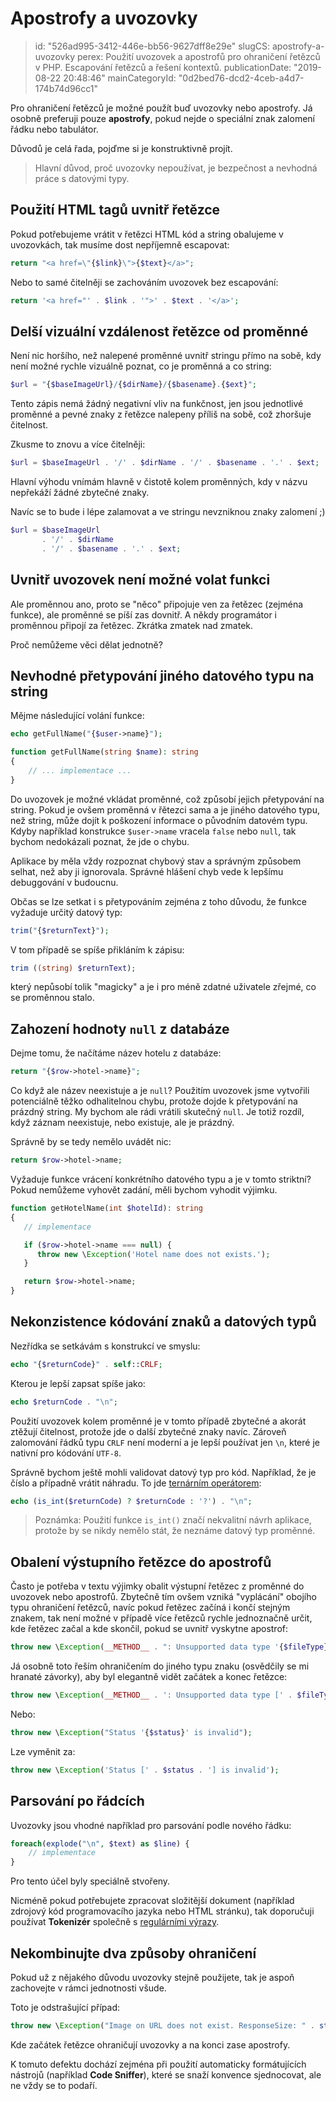 Apostrofy a uvozovky
====================

> id: "526ad995-3412-446e-bb56-9627dff8e29e"
> slugCS: apostrofy-a-uvozovky
> perex: Použití uvozovek a apostrofů pro ohraničení řetězců v PHP. Escapování řetězců a řešení kontextů.
> publicationDate: "2019-08-22 20:48:46"
> mainCategoryId: "0d2bed76-dcd2-4ceb-a4d7-174b74d96cc1"

Pro ohraničení řetězců je možné použít buď uvozovky nebo apostrofy. Já osobně preferuji pouze **apostrofy**, pokud nejde o speciální znak zalomení řádku nebo tabulátor.

Důvodů je celá řada, pojďme si je konstruktivně projít.

> Hlavní důvod, proč uvozovky nepoužívat, je bezpečnost a nevhodná práce s datovými typy.

Použití HTML tagů uvnitř řetězce
--------------------------------

Pokud potřebujeme vrátit v řetězci HTML kód a string obalujeme v uvozovkách, tak musíme dost nepříjemně escapovat:

```php
return "<a href=\"{$link}\">{$text}</a>";
```

Nebo to samé čitelněji se zachováním uvozovek bez escapování:

```php
return '<a href="' . $link . '">' . $text . '</a>';
```

Delší vizuální vzdálenost řetězce od proměnné
---------------------------------------------

Není nic horšího, než nalepené proměnné uvnitř stringu přímo na sobě, kdy není možné rychle vizuálně poznat, co je proměnná a co string:

```php
$url = "{$baseImageUrl}/{$dirName}/{$basename}.{$ext}";
```

Tento zápis nemá žádný negativní vliv na funkčnost, jen jsou jednotlivé proměnné a pevné znaky z řetězce nalepeny příliš na sobě, což zhoršuje čitelnost.

Zkusme to znovu a více čitelněji:

```php
$url = $baseImageUrl . '/' . $dirName . '/' . $basename . '.' . $ext;
```

Hlavní výhodu vnímám hlavně v čistotě kolem proměnných, kdy v názvu nepřekáží žádné zbytečné znaky.

Navíc se to bude i lépe zalamovat a ve stringu nevzniknou znaky zalomení ;)

```php
$url = $baseImageUrl
       . '/' . $dirName
       . '/' . $basename . '.' . $ext;
```

Uvnitř uvozovek není možné volat funkci
---------------------------------------

Ale proměnnou ano, proto se "něco" připojuje ven za řetězec (zejména funkce), ale proměnné se píší zas dovnitř. A někdy programátor i proměnnou připojí za řetězec. Zkrátka zmatek nad zmatek.

Proč nemůžeme věci dělat jednotně?

Nevhodné přetypování jiného datového typu na string
---------------------------------------------------

Mějme následující volání funkce:

```php
echo getFullName("{$user->name}");

function getFullName(string $name): string
{
	// ... implementace ...
}
```

Do uvozovek je možné vkládat proměnné, což způsobí jejich přetypování na string. Pokud je ovšem proměnná v řětezci sama a je jiného datového typu, než string, může dojít k poškození informace o původním datovém typu. Kdyby například konstrukce `$user->name` vracela `false` nebo `null`, tak bychom nedokázali poznat, že jde o chybu.

Aplikace by měla vždy rozpoznat chybový stav a správným způsobem selhat, než aby ji ignorovala. Správné hlášení chyb vede k lepšímu debuggování v budoucnu.

Občas se lze setkat i s přetypováním zejména z toho důvodu, že funkce vyžaduje určitý datový typ:

```php
trim("{$returnText}");
```

V tom případě se spíše přikláním k zápisu:

```php
trim ((string) $returnText);
```

který nepůsobí tolik "magicky" a je i pro méně zdatné uživatele zřejmé, co se proměnnou stalo.

Zahození hodnoty `null` z databáze
----------------------------------

Dejme tomu, že načítáme název hotelu z databáze:

```php
return "{$row->hotel->name}";
```

Co když ale název neexistuje a je `null`? Použitím uvozovek jsme vytvořili potenciálně těžko odhalitelnou chybu, protože dojde k přetypování na prázdný string. My bychom ale rádi vrátili skutečný `null`. Je totiž rozdíl, když záznam neexistuje, nebo existuje, ale je prázdný.

Správně by se tedy nemělo uvádět nic:

```php
return $row->hotel->name;
```

Vyžaduje funkce vrácení konkrétního datového typu a je v tomto striktní? Pokud nemůžeme vyhovět zadání, měli bychom vyhodit výjimku.

```php
function getHotelName(int $hotelId): string
{
   // implementace

   if ($row->hotel->name === null) {
      throw new \Exception('Hotel name does not exists.');
   }

   return $row->hotel->name;
}
```

Nekonzistence kódování znaků a datových typů
--------------------------------------------

Nezřídka se setkávám s konstrukcí ve smyslu:

```php
echo "{$returnCode}" . self::CRLF;
```

Kterou je lepší zapsat spíše jako:

```php
echo $returnCode . "\n";
```

Použití uvozovek kolem proměnné je v tomto případě zbytečné a akorát ztěžují čitelnost, protože jde o další zbytečné znaky navíc. Zároveň zalomování řádků typu `CRLF` není moderní a je lepší používat jen `\n`, které je nativní pro kódování `UTF-8`.

Správně bychom ještě mohli validovat datový typ pro kód. Například, že je číslo a případně vrátit náhradu. To jde <a href="/ternarni-operator">ternárním operátorem</a>:

```php
echo (is_int($returnCode) ? $returnCode : '?') . "\n";
```

> Poznámka: Použití funkce `is_int()` značí nekvalitní návrh aplikace, protože by se nikdy nemělo stát, že neznáme datový typ proměnné.

Obalení výstupního řetězce do apostrofů
---------------------------------------

Často je potřeba v textu výjimky obalit výstupní řetězec z proměnné do uvozovek nebo apostrofů. Zbytečně tím ovšem vzniká "vyplácání" obojího typu ohraničení řetězců, navíc pokud řetězec začíná i končí stejným znakem, tak není možné v případě více řetězců rychle jednoznačně určit, kde řetězec začal a kde skončil, pokud se uvnitř vyskytne apostrof:

```php
throw new \Exception(__METHOD__ . ": Unsupported data type '{$fileType}'");
```

Já osobně toto řeším ohraničením do jiného typu znaku (osvědčily se mi hranaté závorky), aby byl elegantně vidět začátek a konec řetězce:

```php
throw new \Exception(__METHOD__ . ': Unsupported data type [' . $fileType . ']');
```

Nebo:

```php
throw new \Exception("Status '{$status}' is invalid");
```

Lze vyměnit za:

```php
throw new \Exception('Status [' . $status . '] is invalid');
```

Parsování po řádcích
--------------------

Uvozovky jsou vhodné například pro parsování podle nového řádku:

```php
foreach(explode("\n", $text) as $line) {
	// implementace
}
```

Pro tento účel byly speciálně stvořeny.

Nicméně pokud potřebujete zpracovat složitější dokument (například zdrojový kód programovacího jazyka nebo HTML stránku), tak doporučuji používat **Tokenizér** společně s <a href="/regex">regulárními výrazy</a>.

Nekombinujte dva způsoby ohraničení
-----------------------------------

Pokud už z nějakého důvodu uvozovky stejně použijete, tak je aspoň zachovejte v rámci jednotnosti všude.

Toto je odstrašující případ:

```php
throw new \Exception("Image on URL does not exist. ResponseSize: " . strlen($result) . ')');
```

Kde začátek řetězce ohraničují uvozovky a na konci zase apostrofy.

K tomuto defektu dochází zejména při použití automaticky formátujících nástrojů (například **Code Sniffer**), které se snaží konvence sjednocovat, ale ne vždy se to podaří.
